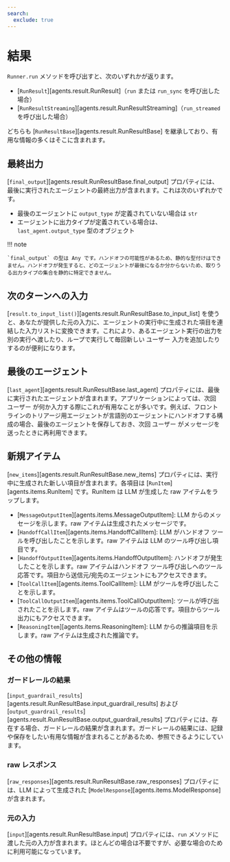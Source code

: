 ```yaml
---
search:
  exclude: true
---
```

# 結果

`Runner.run` メソッドを呼び出すと、次のいずれかが返ります。

-   [`RunResult`][agents.result.RunResult]（`run` または `run_sync` を呼び出した場合）
-   [`RunResultStreaming`][agents.result.RunResultStreaming]（`run_streamed` を呼び出した場合）

どちらも [`RunResultBase`][agents.result.RunResultBase] を継承しており、有用な情報の多くはそこに含まれます。

## 最終出力

[`final_output`][agents.result.RunResultBase.final_output] プロパティには、最後に実行されたエージェントの最終出力が含まれます。これは次のいずれかです。

-   最後のエージェントに `output_type` が定義されていない場合は `str`
-   エージェントに出力タイプが定義されている場合は、`last_agent.output_type` 型のオブジェクト

!!! note

    `final_output` の型は Any です。ハンドオフの可能性があるため、静的な型付けはできません。ハンドオフが発生すると、どのエージェントが最後になるか分からないため、取りうる出力タイプの集合を静的に特定できません。

## 次のターンへの入力

[`result.to_input_list()`][agents.result.RunResultBase.to_input_list] を使うと、あなたが提供した元の入力に、エージェントの実行中に生成された項目を連結した入力リストに変換できます。これにより、あるエージェント実行の出力を別の実行へ渡したり、ループで実行して毎回新しい ユーザー 入力を追加したりするのが便利になります。

## 最後のエージェント

[`last_agent`][agents.result.RunResultBase.last_agent] プロパティには、最後に実行されたエージェントが含まれます。アプリケーションによっては、次回 ユーザー が何か入力する際にこれが有用なことが多いです。例えば、フロントラインのトリアージ用エージェントが言語別のエージェントにハンドオフする構成の場合、最後のエージェントを保存しておき、次回 ユーザー がメッセージを送ったときに再利用できます。

## 新規アイテム

[`new_items`][agents.result.RunResultBase.new_items] プロパティには、実行中に生成された新しい項目が含まれます。各項目は [`RunItem`][agents.items.RunItem] です。RunItem は LLM が生成した raw アイテムをラップします。

-   [`MessageOutputItem`][agents.items.MessageOutputItem]: LLM からのメッセージを示します。raw アイテムは生成されたメッセージです。
-   [`HandoffCallItem`][agents.items.HandoffCallItem]: LLM がハンドオフ ツールを呼び出したことを示します。raw アイテムは LLM のツール呼び出し項目です。
-   [`HandoffOutputItem`][agents.items.HandoffOutputItem]: ハンドオフが発生したことを示します。raw アイテムはハンドオフ ツール呼び出しへのツール応答です。項目から送信元/宛先のエージェントにもアクセスできます。
-   [`ToolCallItem`][agents.items.ToolCallItem]: LLM がツールを呼び出したことを示します。
-   [`ToolCallOutputItem`][agents.items.ToolCallOutputItem]: ツールが呼び出されたことを示します。raw アイテムはツールの応答です。項目からツール出力にもアクセスできます。
-   [`ReasoningItem`][agents.items.ReasoningItem]: LLM からの推論項目を示します。raw アイテムは生成された推論です。

## その他の情報

### ガードレールの結果

[`input_guardrail_results`][agents.result.RunResultBase.input_guardrail_results] および [`output_guardrail_results`][agents.result.RunResultBase.output_guardrail_results] プロパティには、存在する場合、ガードレールの結果が含まれます。ガードレールの結果には、記録や保存をしたい有用な情報が含まれることがあるため、参照できるようにしています。

### raw レスポンス

[`raw_responses`][agents.result.RunResultBase.raw_responses] プロパティには、LLM によって生成された [`ModelResponse`][agents.items.ModelResponse] が含まれます。

### 元の入力

[`input`][agents.result.RunResultBase.input] プロパティには、`run` メソッドに渡した元の入力が含まれます。ほとんどの場合は不要ですが、必要な場合のために利用可能になっています。